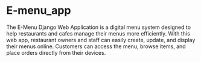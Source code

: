 # E-menu_app

The E-Menu Django Web Application is a digital menu system designed to help restaurants and cafes manage their menus more efficiently. With this web app, restaurant owners and staff can easily create, update, and display their menus online. Customers can access the menu, browse items, and place orders directly from their devices.
